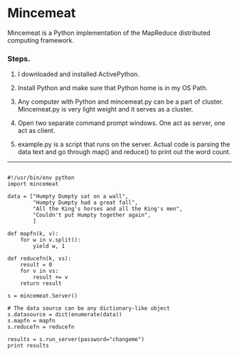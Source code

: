 Mincemeat
====================
Mincemeat is a Python implementation of the MapReduce distributed computing framework. 

### Steps.

1. I downloaded and installed ActivePython.

2. Install Python and make sure that Python home is in my OS Path.

3. Any computer with Python and mincemeat.py can be a part of cluster. Mincemeat.py is very light weight and it serves as a cluster.

4. Open two separate command prompt windows. One act as server, one act as client.

5. example.py is a script that runs on the server. Actual code is parsing the data text and go through map() and reduce() to print out the word count.

<hr>

<pre><code>
#!/usr/bin/env python
import mincemeat

data = ["Humpty Dumpty sat on a wall",
        "Humpty Dumpty had a great fall",
        "All the King's horses and all the King's men",
        "Couldn't put Humpty together again",
        ]

def mapfn(k, v):
    for w in v.split():
        yield w, 1

def reducefn(k, vs):
    result = 0
    for v in vs:
        result += v
    return result

s = mincemeat.Server()

# The data source can be any dictionary-like object
s.datasource = dict(enumerate(data))
s.mapfn = mapfn
s.reducefn = reducefn

results = s.run_server(password="changeme")
print results
</code></pre>
